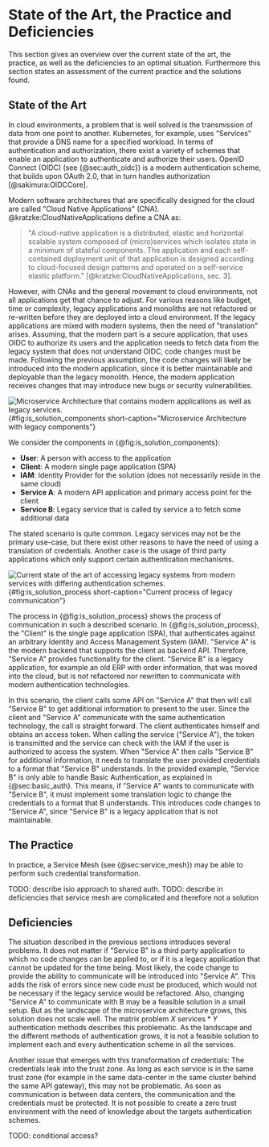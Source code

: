 # State of the Art, the Practice and Deficiencies

This section gives an overview over the current state of the
art, the practice, as well as the deficiencies to an optimal situation.
Furthermore this section states an assessment of the current
practice and the solutions found.

## State of the Art

In cloud environments, a problem that is well solved is the
transmission of data from one point to another. Kubernetes, for example,
uses "Services" that provide a DNS name for a specified workload.
In terms of authentication and authorization, there exist a variety
of schemes that enable an application to authenticate and authorize
their users. OpenID Connect (OIDC) (see {@sec:auth_oidc}) is a modern authentication
scheme, that builds upon OAuth 2.0, that in turn handles authorization
[@sakimura:OIDCCore].

Modern software architectures that are specifically designed for the cloud are called
"Cloud Native Applications" (CNA). @kratzke:CloudNativeApplications define
a CNA as:

> "A cloud-native application is a distributed, elastic and horizontal
> scalable system composed of (micro)services which isolates state in a minimum
> of stateful components. The application and each self-contained deployment unit
> of that application is designed according to cloud-focused design patterns and
> operated on a self-service elastic platform." [@kratzke:CloudNativeApplications, sec. 3].

However, with CNAs and the general movement to cloud environments, not all applications
get that chance to adjust. For various reasons
like budget, time or complexity, legacy applications and monoliths are not refactored
or re-written before they are deployed into a cloud environment. If the legacy applications
are mixed with modern systems, then the need of "translation" arises. Assuming, that
the modern part is a secure application, that uses OIDC to authorize its users
and the application needs to fetch data from the legacy system that does not understand
OIDC, code changes must be made. Following the previous assumption, the code changes
will likely be introduced into the modern application, since it is better maintainable
and deployable than the legacy monolith. Hence, the modern application receives changes
that may introduce new bugs or security vulnerabilities.

![Microservice Architecture that contains modern applications as
well as legacy services.](diagrams/component/is-solution-showcase.puml){#fig:is_solution_components
short-caption="Microservice Architecture with legacy components"}

We consider the components in {@fig:is_solution_components}:

- **User**: A person with access to the application
- **Client**: A modern single page application (SPA)
- **IAM**: Identity Provider for the solution (does not necessarily reside in the same cloud)
- **Service A**: A modern API application and primary access point for the client
- **Service B**: Legacy service that is called by service a to fetch some additional data

The stated scenario is quite common. Legacy services may not be the primary use-case,
but there exist other reasons to have the need of using a translation of credentials.
Another case is the usage of third party applications which only support
certain authentication mechanisms.

![Current state of the art of accessing legacy systems from
modern services with differing authentication schemes.
](diagrams/sequences/is-solution-process.puml){#fig:is_solution_process
short-caption="Current process of legacy communication"}

The process in {@fig:is_solution_process} shows the process of communication
in such a described scenario. In
{@fig:is_solution_process}, the "Client" is the single page application (SPA),
that authenticates against an arbitrary Identity and Access Management System (IAM).
"Service A" is the modern backend that supports the client as backend API.
Therefore, "Service A" provides functionality for the client. "Service B" is
a legacy application, for example an old ERP with order information, that
was moved into the cloud, but is not refactored nor rewritten to communicate
with modern authentication technologies.

In this scenario, the client calls some API on "Service A" that then
will call "Service B" to get additional information to present to the
user. Since the client and "Service A" communicate with the same authentication
technology, the call is straight forward. The client authenticates himself
and obtains an access token. When calling the service ("Service A"),
the token is transmitted and the service can check with the IAM if the user
is authorized to access the system. When "Service A" then calls "Service B"
for additional information, it needs to translate the user provided credentials
to a format that "Service B" understands. In the provided example, "Service B"
is only able to handle Basic Authentication, as explained in {@sec:basic_auth}.
This means, if "Service A" wants to communicate with "Service B", it must implement
some translation logic to change the credentials to a format that B understands.
This introduces code changes to "Service A", since "Service B" is a legacy
application that is not maintainable.

## The Practice

In practice, a Service Mesh (see {@sec:service_mesh}) may be able to perform
such credential transformation.

TODO: describe isio approach to shared auth.
TODO: describe in deficiencies that service mesh are complicated and therefore not a solution

## Deficiencies

The situation described in the previous sections introduces several problems.
It does not matter if "Service B" is a third party application to which
no code changes can be applied to, or if it is a legacy application that
cannot be updated for the time being. Most likely, the code change to provide
the ability to communicate will be introduced into "Service A". This
adds the risk of errors since new code must be produced, which would
not be necessary if the legacy service would be refactored.
Also, changing "Service A" to communicate with B may be a feasible solution
in a small setup. But as the landscape of the microservice architecture
grows, this solution does not scale well. The matrix problem
$X \text{ services} * Y \text{ authentication methods}$ describes this
problematic. As the landscape and the different methods of authentication
grows, it is not a feasible solution to implement each and every authentication
scheme in all the services.

Another issue that emerges with this transformation of credentials:
The credentials leak into the trust zone. As long as each service
is in the same trust zone (for example in the same data-center in the same
cluster behind the same API gateway), this may not be problematic. As soon
as communication is between data centers, the communication and the credentials
must be protected. It is not possible to create a zero trust environment with
the need of knowledge about the targets authentication schemes.

TODO: conditional access?
